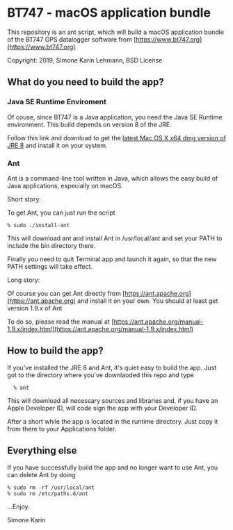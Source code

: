 # BT747 - macOS application bundle

This repository is an ant script, which will build a macOS application bundle of 
the BT747 GPS datalogger software from [https://www.bt747.org](https://www.bt747.org)

Copyright: 2019, Simone Karin Lehmann, BSD License 

## What do you need to build the app?

### Java SE Runtime Enviroment 

Of couse, since BT747 is a Java application, you need the Java SE Runtime environment. This build
depends on version 8 of the JRE. 

Follow this link and download to get the [latest Mac OS X x64 dmg version of JRE 8](https://www.oracle.com/technetwork/java/javase/downloads/jre8-downloads-2133155.html)
and install it on your system.

### Ant
Ant is a command-line tool written in Java, which allows the easy build of 
Java applications, especially on macOS.

Short story:

To get Ant, you can just run the script

    % sudo ./install-ant
    
This will download ant and install Ant in /usr/local/ant and set your PATH to include the bin directory there.

Finally you need to quit Terminal.app and launch it again, so that the new PATH settings will take effect.

Long story:

Of course you can get Ant directly from [https://ant.apache.org](https://ant.apache.org) and install it on your own. You should at least get
version 1.9.x of Ant

To do so, please read the manual at [https://ant.apache.org/manual-1.9.x/index.html](https://ant.apache.org/manual-1.9.x/index.html)

## How to build the app?

If you've installed the JRE 8 and Ant, it's quiet easy to build the app. Just got to the directory where you've downlaoded
this repo and type

      % ant

This will download all necessary sources and libraries and, if you have an Apple Developer ID, will code sign the app
with your Developer ID.

After a short while the app is located in the runtime directory. Just copy it from there to your Applications folder.

## Everything else

If you have successfully build the app and no longer want to use Ant, you can delete Ant by doing 

    % sudo rm -rf /usr/local/ant
    % sudo rm /etc/paths.d/ant




...Enjoy.

Simone Karin
